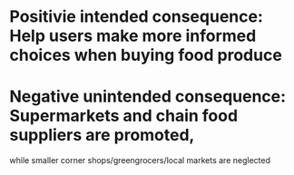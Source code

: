 # Positivie intended consequence: Help users make more informed choices when buying food produce

# Negative unintended consequence: Supermarkets and chain food suppliers are promoted,
while smaller corner shops/greengrocers/local markets are neglected

